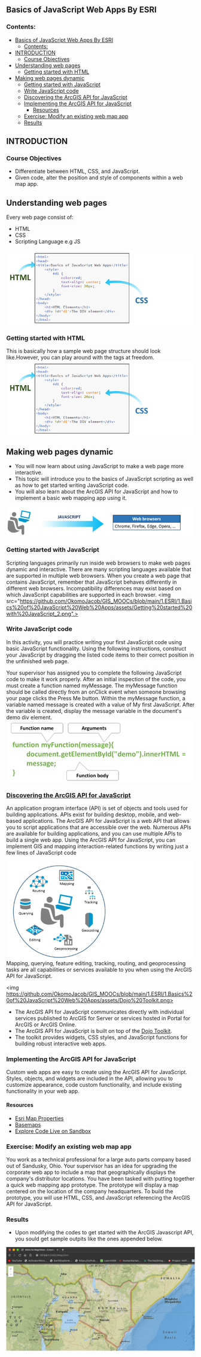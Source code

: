 ## Basics of JavaScript Web Apps By ESRI

### Contents:
- [Basics of JavaScript Web Apps By ESRI](#basics-of-javascript-web-apps-by-esri)
  - [Contents:](#contents)
- [INTRODUCTION](#introduction)
  - [Course Objectives](#course-objectives)
- [Understanding web pages](#understanding-web-pages)
  - [Getting started with HTML](#getting-started-with-html)
- [Making web pages dynamic](#making-web-pages-dynamic)
  - [Getting started with JavaScript](#getting-started-with-javascript)
  - [Write JavaScript code](#write-javascript-code)
  - [Discovering the ArcGIS API for JavaScript](#discovering-the-arcgis-api-for-javascript)
  - [Implementing the ArcGIS API for JavaScript](#implementing-the-arcgis-api-for-javascript)
    - [Resources](#resources)
  - [Exercise: Modify an existing web map app](#exercise-modify-an-existing-web-map-app)
  - [Results](#results)

## INTRODUCTION
### Course Objectives
- Differentiate between HTML, CSS, and JavaScript.
- Given code, alter the position and style of components within a web map app.

## Understanding web pages
Every web page consist of:
- HTML
- CSS
- Scripting Language e.g JS

<img src= "https://github.com/OkomoJacob/GIS_MOOCs/blob/main/1.ESRI/1.Basics%20of%20JavaScript%20Web%20Apps/assets/webPage.png">

### Getting started with HTML
This is basically how a sample web page structure should look like.However, you can play around with the tags at freedom.
<img src = "https://github.com/OkomoJacob/GIS_MOOCs/blob/main/1.ESRI/1.Basics%20of%20JavaScript%20Web%20Apps/assets/webPage.png">
## Making web pages dynamic
- You will now learn about using JavaScript to make a web page more interactive. 
- This topic will introduce you to the basics of JavaScript scripting as well as how to get started writing JavaScript code. 
- You will also learn about the ArcGIS API for JavaScript and how to implement a basic web mapping app using it.
<img src="https://github.com/OkomoJacob/GIS_MOOCs/blob/main/1.ESRI/1.Basics%20of%20JavaScript%20Web%20Apps/assets/JSBrowsers.png">

### Getting started with JavaScript
Scripting languages primarily run inside web browsers to make web pages dynamic and interactive. There are many scripting languages available that are supported in multiple web browsers. When you create a web page that contains JavaScript, remember that JavaScript behaves differently in different web browsers. Incompatibility differences may exist based on which JavaScript capabilities are supported in each browser.
<img src="https://github.com/OkomoJacob/GIS_MOOCs/blob/main/1.ESRI/1.Basics%20of%20JavaScript%20Web%20Apps/assets/Getting%20started%20with%20JavaScript_2.png".>

### Write JavaScript code
In this activity, you will practice writing your first JavaScript code using basic JavaScript functionality. Using the following instructions, construct your JavaScript by dragging the listed code items to their correct position in the unfinished web page.

Your supervisor has assigned you to complete the following JavaScript code to make it work properly. After an initial inspection of the code, you must create a function named myMessage. The myMessage function should be called directly from an onClick event when someone browsing your page clicks the Press Me button. Within the myMessage function, a variable named message is created with a value of My first JavaScript. After the variable is created, display the message variable in the document's demo div element.
<img src="https://github.com/OkomoJacob/GIS_MOOCs/blob/main/1.ESRI/1.Basics%20of%20JavaScript%20Web%20Apps/assets/Getting%20started%20with%20JavaScript_3.png">

### [Discovering the ArcGIS API for JavaScript](https://developers.arcgis.com/)
An application program interface (API) is set of objects and tools used for building applications. APIs exist for building desktop, mobile, and web-based applications. The ArcGIS API for JavaScript is a web API that allows you to script applications that are accessible over the web. Numerous APIs are available for building applications, and you can use multiple APIs to build a single web app. Using the ArcGIS API for JavaScript, you can implement GIS and mapping interaction-related functions by writing just a few lines of JavaScript code

<img src= "https://github.com/OkomoJacob/GIS_MOOCs/blob/main/1.ESRI/1.Basics%20of%20JavaScript%20Web%20Apps/assets/ArcGIS%20API%20for%20JavaScript.png">
Mapping, querying, feature editing, tracking, routing, and geoprocessing tasks are all capabilities or services available to you when using the ArcGIS API for JavaScript.

<img https://github.com/OkomoJacob/GIS_MOOCs/blob/main/1.ESRI/1.Basics%20of%20JavaScript%20Web%20Apps/assets/Dojo%20Toolkit.png>
- The ArcGIS API for JavaScript communicates directly with individual services published to ArcGIS for Server or services hosted in Portal for ArcGIS or ArcGIS Online. 
- The ArcGIS API for JavaScript is built on top of the [Dojo Toolkit](https://dojotoolkit.org/). 
- The toolkit provides widgets, CSS styles, and JavaScript functions for building robust interactive web apps.

### Implementing the ArcGIS API for JavaScript
Custom web apps are easy to create using the ArcGIS API for JavaScript. Styles, objects, and widgets are included in the API, allowing you to customize appearance, code custom functionality, and include existing functionality in your web app.
#### Resources
- [Esri Map Properties](https://developers.arcgis.com/javascript/latest/api-reference/esri-Map.html)
- [Basemaps](https://developers.arcgis.com/javascript/latest/api-reference/esri-Map.html#basemap)
- [Explore Code Live on Sandbox](https://developers.arcgis.com/javascript/latest/sample-code/sandbox/?sample=intro-mapview)
### Exercise: Modify an existing web map app
You work as a technical professional for a large auto parts company based out of Sandusky, Ohio. Your supervisor has an idea for upgrading the corporate web app to include a map that geographically displays the company's distributor locations. You have been tasked with putting together a quick web mapping app prototype. The prototype will display a map centered on the location of the company headquarters. To build the prototype, you will use HTML, CSS, and JavaScript referencing the ArcGIS API for JavaScript.

### Results
- Upon modifying the codes to get started with the ArcGIS Javascript API, you sould get sample outpits like the ones appended below.
<img src="https://github.com/OkomoJacob/GIS_MOOCs/blob/main/1.ESRI/1.Basics%20of%20JavaScript%20Web%20Apps/assets/preview.png">
